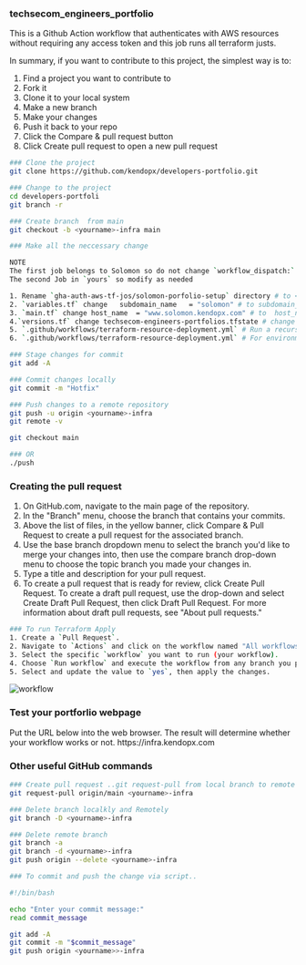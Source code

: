 ### techsecom_engineers_portfolio

This is a Github Action workflow that authenticates with AWS resources without requiring any access token and this job runs all terraform justs.

In summary, if you want to contribute to this project, the simplest way is to:

1. Find a project you want to contribute to
2. Fork it
3. Clone it to your local system
4. Make a new branch
5. Make your changes
6. Push it back to your repo
7. Click the Compare & pull request button
8. Click Create pull request to open a new pull request

```sh
### Clone the project 
git clone https://github.com/kendopx/developers-portfolio.git

### Change to the project 
cd developers-portfoli
git branch -r 

### Create branch  from main 
git checkout -b <yourname>-infra main 

### Make all the neccessary change 

NOTE
The first job belongs to Solomon so do not change `workflow_dispatch:`
The second Job in `yours` so modify as needed

1. Rename `gha-auth-aws-tf-jos/solomon-porfolio-setup` directory # to <yourname>/yourname>portfolio_webpage
2. `variables.tf` change   subdomain_name   = "solomon" # to subdomain_name  = "solomon"<yourname>
3. `main.tf` change host_name  = "www.solomon.kendopx.com" # to  host_name  = "www.<yourname>.kendopx.com" 
4.`versions.tf` change techsecom-engineers-portfolios.tfstate # change to techsecom-engineers-<yourname>.tfstate
5. `.github/workflows/terraform-resource-deployment.yml` # Run a recursive find and replace, replacing "solomon" with "<yourname>"
6. `.github/workflows/terraform-resource-deployment.yml` # For environment_directory # Add your directory <yourname>_portfolio_webpage_setup 

### Stage changes for commit
git add -A 

### Commit changes locally
git commit -m "Hotfix"

### Push changes to a remote repository
git push -u origin <yourname>-infra
git remote -v

git checkout main   

### OR 
./push 
```

### Creating the pull request
1. On GitHub.com, navigate to the main page of the repository.
2. In the "Branch" menu, choose the branch that contains your commits.
3. Above the list of files, in the yellow banner, click Compare & Pull Request to create a pull request for the associated branch.
4. Use the base branch dropdown menu to select the branch you'd like to merge your changes into, then use the compare branch drop-down menu to choose the topic branch you made your changes in.
5. Type a title and description for your pull request.
6. To create a pull request that is ready for review, click Create Pull Request. To create a draft pull request, use the drop-down and select Create Draft Pull Request, then click Draft Pull Request. For more information about draft pull requests, see "About pull requests."


```sh
### To run Terraform Apply
1. Create a `Pull Request`.
2. Navigate to `Actions` and click on the workflow named "All workflows".
3. Select the specific `workflow` you want to run (your workflow).
4. Choose `Run workflow` and execute the workflow from any branch you prefer.
5. Select and update the value to `yes`, then apply the changes.
```

![workflow](./images/workflow1.png)

### Test your portforlio webpage 
Put the URL below into the web browser. The result will determine whether your workflow works or not.
https://<yourname>infra.kendopx.com


### Other useful GitHub commands

```sh
### Create pull request ..git request-pull from local branch to remote master
git request-pull origin/main <yourname>-infra

### Delete branch localkly and Remotely 
git branch -D <yourname>-infra

### Delete remote branch 
git branch -a   
git branch -d <yourname>-infra
git push origin --delete <yourname>-infra

### To commit and push the change via script..

#!/bin/bash

echo "Enter your commit message:"
read commit_message

git add -A
git commit -m "$commit_message"
git push origin <yourname>>-infra
```